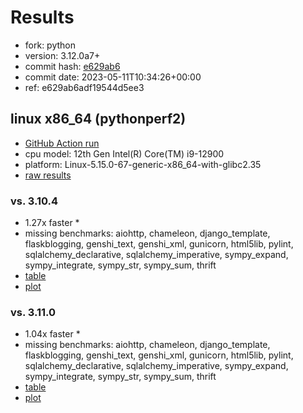 # Results

- fork: python
- version: 3.12.0a7+
- commit hash: [e629ab6](https://github.com/python/cpython/commit/e629ab6)
- commit date: 2023-05-11T10:34:26+00:00
- ref: e629ab6adf19544d5ee3

## linux x86_64 (pythonperf2)

- [GitHub Action run](https://github.com/faster-cpython/benchmarking/actions/runs/4947515993)
- cpu model: 12th Gen Intel(R) Core(TM) i9-12900
- platform: Linux-5.15.0-67-generic-x86_64-with-glibc2.35
- [raw results](bm-20230511-pythonperf2-x86_64-python-e629ab6adf19544d5ee3-3.12.0a7%2B-e629ab6.json)

### vs. 3.10.4

- 1.27x faster \*
- missing benchmarks: aiohttp, chameleon, django_template, flaskblogging, genshi_text, genshi_xml, gunicorn, html5lib, pylint, sqlalchemy_declarative, sqlalchemy_imperative, sympy_expand, sympy_integrate, sympy_str, sympy_sum, thrift
- [table](bm-20230511-pythonperf2-x86_64-python-e629ab6adf19544d5ee3-3.12.0a7%2B-e629ab6-vs-3.10.4.md)
- [plot](bm-20230511-pythonperf2-x86_64-python-e629ab6adf19544d5ee3-3.12.0a7%2B-e629ab6-vs-3.10.4.png)

### vs. 3.11.0

- 1.04x faster \*
- missing benchmarks: aiohttp, chameleon, django_template, flaskblogging, genshi_text, genshi_xml, gunicorn, html5lib, pylint, sqlalchemy_declarative, sqlalchemy_imperative, sympy_expand, sympy_integrate, sympy_str, sympy_sum, thrift
- [table](bm-20230511-pythonperf2-x86_64-python-e629ab6adf19544d5ee3-3.12.0a7%2B-e629ab6-vs-3.11.0.md)
- [plot](bm-20230511-pythonperf2-x86_64-python-e629ab6adf19544d5ee3-3.12.0a7%2B-e629ab6-vs-3.11.0.png)

